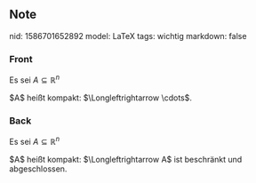 ## Note
nid: 1586701652892
model: LaTeX
tags: wichtig
markdown: false

### Front
Es sei $A \subseteq \mathbb{R}^{n}$
<div>
  $A$ heißt kompakt: $\Longleftrightarrow \cdots$.
</div>

### Back
Es sei $A \subseteq \mathbb{R}^{n}$
<div>
  $A$ heißt kompakt: $\Longleftrightarrow A$ ist beschränkt und
  abgeschlossen.
</div>

